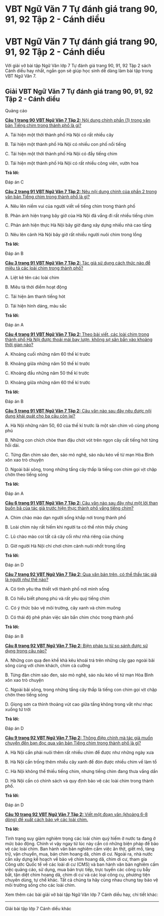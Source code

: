 # VBT Ngữ Văn 7 Tự đánh giá trang 90, 91, 92 Tập 2 - Cánh diều

# VBT Ngữ Văn 7 Tự đánh giá trang 90, 91, 92 Tập 2 - Cánh diều

Với giải vở bài tập Ngữ Văn lớp 7 Tự đánh giá trang 90, 91, 92 Tập 2 sách Cánh diều hay nhất, ngắn gọn sẽ giúp học sinh dễ dàng làm bài tập trong VBT Ngữ Văn 7.

## Giải VBT Ngữ Văn 7 Tự đánh giá trang 90, 91, 92 Tập 2 - Cánh diều

Quảng cáo

[**Câu 1 trang 90 VBT Ngữ Văn 7 Tập 2:** Nội dung chính phần (1) trong văn bản Tiếng chim trong thành phố là gì?](https://vietjack.com/vbt-ngu-van-7-cd/cau-1-trang-90-vth-ngu-van-lop-7-tap-2.jsp)

A. Tái hiện một thời thành phố Hà Nội có rất nhiều cây

B. Tái hiện một thành phố Hà Nội có nhiều con phố nổi tiếng

C. Tái hiện một thời thành phố Hà Nội có đầy tiếng chim

D. Tái hiện một thành phố Hà Nội có rất nhiều công viên, vườn hoa

**Trả lời:**

Đáp án C

[**Câu 2 trang 91 VBT Ngữ Văn 7 Tập 2:** Nêu nội dung chính của phần 2 trong văn bản Tiếng chim trong thành phố là gì?](https://vietjack.com/vbt-ngu-van-7-cd/cau-2-trang-91-vth-ngu-van-lop-7-tap-2.jsp)

A. Nêu lên niềm vui của người viết về tiếng chim trong thành phố

B. Phản ánh hiện trạng bây giờ của Hà Nội đã vắng đi rất nhiều tiếng chim 

C. Phản ánh hiện thực Hà Nội bây giờ đang xây dựng nhiều nhà cao tầng

D. Nêu lên cảnh Hà Nội bây giờ rất nhiều người nuôi chim trong lồng

**Trả lời:**

Đáp án B

[**Câu 3 trang 91 VBT Ngữ Văn 7 Tập 2:** Tác giả sử dụng cách thức nào để miêu tả các loài chim trong thành phố?](https://vietjack.com/vbt-ngu-van-7-cd/cau-3-trang-91-vth-ngu-van-lop-7-tap-2.jsp)

A. Liệt kê tên các loài chim

B. Miêu tả thời điểm hoạt động

C. Tái hiện âm thanh tiếng hót

D. Tái hiện hình dáng, màu sắc

**Trả lời:**

Đáp án A

[**Câu 4 trang 91 VBT Ngữ Văn 7 Tập 2:** Theo bài viết, các loài chim trong thành phố Hà Nội được thoải mái bay lượn, không sợ săn bắn vào khoảng thời gian nào?](https://vietjack.com/vbt-ngu-van-7-cd/cau-4-trang-91-vth-ngu-van-lop-7-tap-2.jsp)

A. Khoảng cuối những năm 60 thế kỉ trước

B. Khoảng giữa những năm 50 thế kỉ trước

C. Khoảng đầu những năm 50 thế kỉ trước

D. Khoảng giữa những năm 60 thế kỉ trước

**Trả lời:**

Đáp án B

[**Câu 5 trang 91 VBT Ngữ Văn 7 Tập 2:** Câu văn nào sau đây nêu được nội dung khái quát cho ba câu còn lại?](https://vietjack.com/vbt-ngu-van-7-cd/cau-5-trang-91-vth-ngu-van-lop-7-tap-2.jsp)

A. Hà Nội những năm 50, 60 của thế kỉ trước là một sân chim vô cùng phong phú

B. Những con chích chòe than đậu chót vót trên ngọn cây cất tiếng hót từng hồi dài.

C. Từng đàn chim sáo đen, sáo mỏ nghệ, sáo nâu kéo về từ mạn Hòa Bình xôn xao trò chuyện

D. Ngoài bãi sông, trong những tầng cây thấp là tiếng con chim gọi vịt chập chờn theo tiếng sóng 

**Trả lời:**

Đáp án A

[**Câu 6 trang 91 VBT Ngữ Văn 7 Tập 2:** Câu văn nào sau đây như một lời than buồn bã của tác giả trước hiện thực thành phố vắng tiếng chim?](https://vietjack.com/vbt-ngu-van-7-cd/cau-6-trang-91-vth-ngu-van-lop-7-tap-2.jsp)

A. Chim chào mào dạn người sống khắp nơi trong thành phố

B. Loài chim này rất hiếm khi người ta có thể nhìn thấy chúng

C. Lũ chào mào coi tất cả cây cối như nhà riêng của chúng 

D. Giờ người Hà Nội chỉ chơi chim cảnh nuôi nhốt trong lồng

**Trả lời:**

Đáp án D

[**Câu 7 trang 92 VBT Ngữ Văn 7 Tập 2:** Qua văn bản trên, có thể thấy tác giả là người như thế nào?](https://vietjack.com/vbt-ngu-van-7-cd/cau-7-trang-92-vth-ngu-van-lop-7-tap-2.jsp)

A. Có tình yêu tha thiết với thành phố nơi mình sống

B. Có hiểu biết phong phú và rất yêu quý tiếng chim

C. Có ý thức bảo vệ môi trường, cây xanh và chim muông

D. Có thái độ phê phán việc săn bắn chim chóc trong thành phố 

**Trả lời:**

Đáp án B

[**Câu 8 trang 92 VBT Ngữ Văn 7 Tập 2:** Biện pháp tu từ so sánh được sử dụng trong câu nào?](https://vietjack.com/vbt-ngu-van-7-cd/cau-8-trang-92-vth-ngu-van-lop-7-tap-2.jsp)

A. Những con quạ đen khề khà kêu khoái trá trên những cây gạo ngoài bãi sông cùng với chim khách, chim cà cưỡng

B. Từng đàn chim sáo đen, sáo mỏ nghệ, sáo nâu kéo về từ mạn Hòa Bình xôn xao trò chuyện

C. Ngoài bãi sông, trong những tầng cây thấp là tiếng con chim gọi vịt chập chờn theo tiếng sóng

D. Giọng sơn ca thỉnh thoảng vút cao giữa tầng không trong vắt như nhạc xuống tứ trời

**Trả lời:**

Đáp án D

[**Câu 9 trang 92 VBT Ngữ Văn 7 Tập 2:** Thông điệp chính mà tác giả muốn chuyển đến bạn đọc qua văn bản Tiếng chim trong thành phố là gì?](https://vietjack.com/vbt-ngu-van-7-cd/cau-9-trang-92-vth-ngu-van-lop-7-tap-2.jsp)

A. Hà Nội cần phải nuôi thêm rất nhiều chim để được như những ngày xưa

B. Hà Nội cần trồng thêm nhiều cây xanh để đón được nhiều chim về làm tổ

C. Hà Nội không thể thiếu tiếng chim, nhưng tiếng chim đang thưa vắng dần

D. Hà Nội cần có chính sách và quy định bảo vệ các loài chim trong thành phố.

**Trả lời:**

Đáp án D

[**Câu 10 trang 92 VBT Ngữ Văn 7 Tập 2:** Viết một đoạn văn (khoảng 6-8 dòng) đề xuất cách bảo vệ các loài chim.](https://vietjack.com/vbt-ngu-van-7-cd/cau-10-trang-92-vth-ngu-van-lop-7-tap-2.jsp)

**Trả lời:**

Tình trạng suy giảm nghiêm trọng các loài chim quý hiếm ở nước ta đang ở mức báo động. Chính vì vậy ngay từ lúc này cần có những biện pháp để bảo vệ các loài chim. Ban hành văn bản nghiêm cấm việc ăn thịt, giết mổ, tàng trữ, vận chuyển, mua, bán chim hoang dã, chim di cư. Ngoài ra, nhà nước cần xây dựng kế hoạch về bảo vệ chim hoang dã, chim di cư, tham gia Công ước Quốc tế về các loài di cư (CMS) và ban hành văn bản nghiêm cấm việc quảng cáo, sử dụng, mua bán trực tiếp, trực tuyến các công cụ bẫy bắt, tận diệt chim hoang dã, chim di cư và các loại công cụ, phương tiện chuyên dùng, tự chế khác. Tất cả chúng ta hãy cùng nhau chung tay bảo vệ môi trường sống cho các loài chim.

Xem thêm các bài giải vở bài tập Ngữ Văn lớp 7 Cánh diều hay, chi tiết khác:

* * *

Giải bài tập lớp 7 Cánh diều khác

